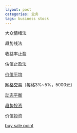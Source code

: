 ```yaml
---
layout: post
categories: 业务
tags: business stock
---
```


大众情绪法

趋势线法

收益率止盈

估值止盈法

[价值平均](https://mp.weixin.qq.com/s/2XiWf4yiYcfzHLt_eVarBQ)

[网格交易](https://mp.weixin.qq.com/s?__biz=MzAxMjM4MTEwNg==&mid=504221637&idx=1&sn=1ee865664c7f6ff21317e5aafdac5166&chksm=004bd118373c580efba5ec34b7a685cc48f8f227662fcdbbfbb33ab58d882a1989caedce0c72&scene=20&xtrack=1&key=cfb30b6b470c54571059b87063a5554f899555ceaa5e377c0e4887246164318f7006b35c5257bb607af695f12f19609cb0138a820f495672030c85c47e7b0a15c32d1b2d56a1c22bb5fc74b5a4665bb93c610c7b0910f5a88950496d1bee0cc5fc6fe2de795585a64e6e72fba093cfd600c775f4ef2e4ae49a73df7bb70deb24&ascene=1&uin=MTQ2NjY5Mzk1&devicetype=Windows+7&version=62090529&lang=en&exportkey=Ad92zjI9J4a4rBumhbnU2k8%3D&pass_ticket=pnu%2BO2vvECl%2BSl3VRkUJB%2BtAiaizM2i03DOI4v%2BBGuJzYSVb3s7w8OqqDkbXZfZz&wx_header=0)（每格3%~5%，5000元）

[动态平衡](https://mp.weixin.qq.com/s?__biz=MzAxMjM4MTEwNg==&mid=504220250&idx=1&sn=c58778a8a12b071bab12ea3b9290cf69&chksm=004bd487373c5d91dd72ca2893a723d7d148b2cbd4de798960c56fbee2407fefcdb13aea26ef&scene=20&xtrack=1&key=0cc74021d33c11bf8fedca20728bcff5908e19db260d77d4f7b69dd4236b33197555b727dea9d3fe04f7e88437102f7e0216df4316eecf3eaec268e05a151f66bee8e84126ea29e06d55649304bcc30d6c2b4a2e7e6f0e7e094ca49b1694cf9e5c76261f1daa7890b59406ea65cd21f7b92ac42fdaa8be9281bd169504ef5ff3&ascene=1&uin=MTQ2NjY5Mzk1&devicetype=Windows+7&version=62090529&lang=en&exportkey=AZ544ZqnRFK4xO0eKh%2Bi4fk%3D&pass_ticket=pnu%2BO2vvECl%2BSl3VRkUJB%2BtAiaizM2i03DOI4v%2BBGuJzYSVb3s7w8OqqDkbXZfZz&wx_header=0)

[趋势投资](https://mp.weixin.qq.com/s?__biz=MzAxMjM4MTEwNg==&mid=504220690&idx=1&sn=eabb47deb674965e9331d313c5991abf&chksm=004bd2cf373c5bd91c2600fa203046f83f32b88ff5fa4d53aa2b1ae0ab43c30117144deb422e&scene=20&xtrack=1&key=7f63248f9263ef6dcb029a5b53efcda4dd83fdcbe5bcf542afb01681bf44f8b9763325b2decd39652a628d60803df52c4cb53df8dc438c068e4a340014f51158e0c1cb6930b6823fad6f76f64d2eea7683dc57140f323c91f48a2758f1b58bf2b80adb4d3a4634922e4a06017ac76f744b78f80cf66dbd682f83d062285765b1&ascene=1&uin=MTQ2NjY5Mzk1&devicetype=Windows+7&version=62090529&lang=en&exportkey=AZP649bjCwbxojZm722xwFc%3D&pass_ticket=pnu%2BO2vvECl%2BSl3VRkUJB%2BtAiaizM2i03DOI4v%2BBGuJzYSVb3s7w8OqqDkbXZfZz&wx_header=0)

价值投资

[buy sale point](/images/buy-sale-point.jpg)